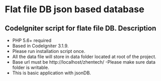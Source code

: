 # Flat file DB json based database
CodeIgniter script for flate file DB.
Description
-----------
- PHP 5.6+ required
- Based in CodeIgniter 3.1.9.
- Please run installation script once.
- All the data file will store in data folder located at root of the project.
- Base url must be http://localhost/zhentech/
-Please make sure data folder is writable.
- This is basic application with jsonDB.


